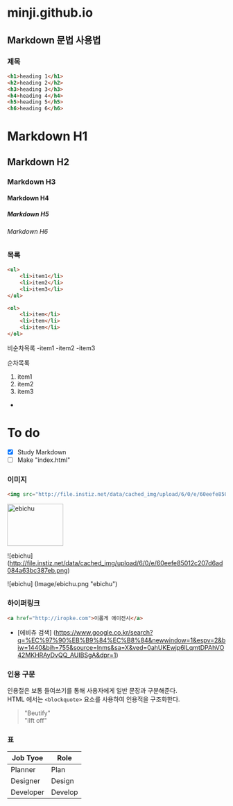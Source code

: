 # minji.github.io


<!-- #하나는 h1 
두개는 h2  -->

## Markdown 문법 사용법

### 제목 

```html
<h1>heading 1</h1>
<h2>heading 2</h2>
<h3>heading 3</h3>
<h4>heading 4</h4>
<h5>heading 5</h5>
<h6>heading 6</h6>
```

<!-- (```) 뜻은 화면에 내가 코드를 어떻게 썼는지 웹에서 보이게 해주는 기능이다. -->

# Markdown H1
## Markdown H2
### Markdown H3
#### Markdown H4
##### Markdown H5
###### Markdown H6

### 목록

<!-- 
ul>li{item$}*3 
>은 자식요소
$은 순차적으로 숫자를 내려가게 해줌 
*은 몇개 곱하기  -->

```html 
<ul>
	<li>item1</li>
	<li>item2</li>
	<li>item3</li>
</ul>

<ol>
	<li>item</li>
	<li>item</li>
	<li>item</li>
</ol>
```

<!-- 비순차목록은 - 으로만 하면 된다.   -->
비순차목록
-item1
-item2
-item3

<!-- 순차목록은 1. 만 쓰면 된다.  -->
순차목록 
1. item1
1. item2
1. item3

-

# To do
- [x] Study Markdown
- [ ] Make "index.html"

<!-- [ ] 안에 x 를 넣으면 바로 체크박스가 생김  -->

### 이미지

```html
<img src="http://file.instiz.net/data/cached_img/upload/6/0/e/60eefe85012c207d6ad084a63bc387eb.png" alt="ebichu">
```

<!-- 콘트롤 판넬 부르는게 cmmnd + shift + P
누르고 Emmet update image size 를 설치한다 
그리고 ctrl + shift + I 를 누르면 바로 이미지의 사이즈가 적어진다. -->

<!-- 숫자들 바로 나누기 곱하기 하려면 예를들어서> 300/3 을 쓰고 
수식을 붙이고 cmmnd + shift + Y 를 누르면 된다. -->

<img src="http://file.instiz.net/data/cached_img/upload/6/0/e/60eefe85012c207d6ad084a63bc387eb.png" alt="ebichu" width="128.67" height="97.33">

<!-- <!> 표 뒤에 () 괄호 안에 이미지 링크를 적으면 이미지가 나온다 [ ]대괄호 안에는 파일 이름을 적어야한다  -->

![ebichu] (http://file.instiz.net/data/cached_img/upload/6/0/e/60eefe85012c207d6ad084a63bc387eb.png)

![ebichu] (Image/ebichu.png "ebichu")

### 하이퍼링크

```html
<a href="http://iropke.com">이롭게 에이전시</a>
```

<!-- 그냥 링크만 보여주고 싶으면 그냥 웹 링크만 적으면 된다.  -->

- [에비츄 검색] (https://www.google.co.kr/search?q=%EC%97%90%EB%B9%84%EC%B8%84&newwindow=1&espv=2&biw=1440&bih=755&source=lnms&sa=X&ved=0ahUKEwjp6ILqmtDPAhVO42MKHRAyDvQQ_AUIBSgA&dpr=1)

### 인용 구문 

인용절은 보통 들여쓰기를 통해 사용자에게 일반 문장과 구분해준다.<br>
HTML 에서는 `<blockquote>` 요소를 사용하여 인용적을 구조화한다. 
<!-- ` ` 안에 코드문법을 쓰면 코드로 인식을 안한다  -->

> "Beutify"<br>
> "lIft off"

<!-- > 꺽새를 쓰고 " " 안에 쓰고 싶은 말을 쓰면 인용절로 나온다. -->

### 표 
Job Tyoe | Role 
---|---
Planner | Plan
Designer | Design
Developer | Develop
